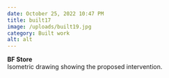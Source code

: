 ```yaml
---
date: October 25, 2022 10:47 PM
title: built17
image: /uploads/built19.jpg
category: Built work
alt: alt
---
```

**B﻿F Store**\
I﻿sometric drawing showing the proposed intervention.